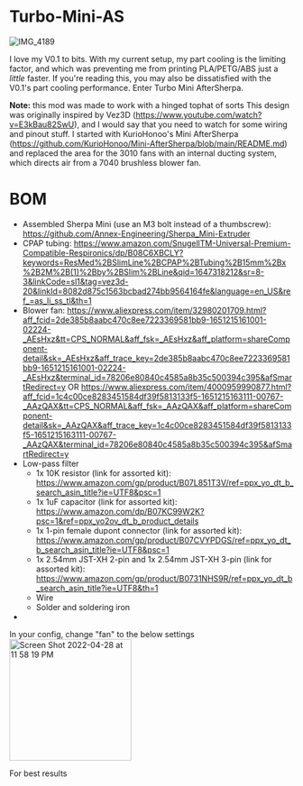 # Turbo-Mini-AS
![IMG_4189](https://user-images.githubusercontent.com/93737816/165895620-29b7efa9-3de0-40d0-9382-efdba18dc3aa.JPG)

I love my V0.1 to bits. With my current setup, my part cooling is the limiting factor, and which was preventing me from printing PLA/PETG/ABS just a *little* faster. If you're reading this, you may also be dissatisfied with the V0.1's part cooling performance. Enter Turbo Mini AfterSherpa.

**Note:** this mod was made to work with a hinged tophat of sorts
This design was originally inspired by Vez3D (https://www.youtube.com/watch?v=E3kBau82SwU), and I would say that you need to watch for some wiring and pinout stuff. I started with KurioHonoo's Mini AfterSherpa (https://github.com/KurioHonoo/Mini-AfterSherpa/blob/main/README.md) and replaced the area for the 3010 fans with an internal ducting system, which directs air from a 7040 brushless blower fan. 

# BOM
  - Assembled Sherpa Mini (use an M3 bolt instead of a thumbscrew): https://github.com/Annex-Engineering/Sherpa_Mini-Extruder
  - CPAP tubing: https://www.amazon.com/SnugellTM-Universal-Premium-Compatible-Respironics/dp/B08C6XBCLY?keywords=ResMed%2BSlimLine%2BCPAP%2BTubing%2B15mm%2Bx%2B2M%2B(1)%2Bby%2BSlim%2BLine&qid=1647318212&sr=8-3&linkCode=sl1&tag=vez3d-20&linkId=8082d875c1563bcbad274bb9564164fe&language=en_US&ref_=as_li_ss_tl&th=1
  - Blower fan: https://www.aliexpress.com/item/32980201709.html?aff_fcid=2de385b8aabc470c8ee7223369581bb9-1651215161001-02224-_AEsHxz&tt=CPS_NORMAL&aff_fsk=_AEsHxz&aff_platform=shareComponent-detail&sk=_AEsHxz&aff_trace_key=2de385b8aabc470c8ee7223369581bb9-1651215161001-02224-_AEsHxz&terminal_id=78206e80840c4585a8b35c500394c395&afSmartRedirect=y OR https://www.aliexpress.com/item/4000959990877.html?aff_fcid=1c4c00ce8283451584df39f5813133f5-1651215163111-00767-_AAzQAX&tt=CPS_NORMAL&aff_fsk=_AAzQAX&aff_platform=shareComponent-detail&sk=_AAzQAX&aff_trace_key=1c4c00ce8283451584df39f5813133f5-1651215163111-00767-_AAzQAX&terminal_id=78206e80840c4585a8b35c500394c395&afSmartRedirect=y
  - Low-pass filter
    - 1x 10K resistor (link for assorted kit): https://www.amazon.com/gp/product/B07L851T3V/ref=ppx_yo_dt_b_search_asin_title?ie=UTF8&psc=1
    - 1x 1uF capacitor (link for assorted kit): https://www.amazon.com/dp/B07KC99W2K?psc=1&ref=ppx_yo2ov_dt_b_product_details
    - 1x 1-pin female dupont connector (link for assorted kit): https://www.amazon.com/gp/product/B07CVYPDGS/ref=ppx_yo_dt_b_search_asin_title?ie=UTF8&psc=1
    - 1x 2.54mm JST-XH 2-pin and 1x 2.54mm JST-XH 3-pin (link for assorted kit): https://www.amazon.com/gp/product/B0731NHS9R/ref=ppx_yo_dt_b_search_asin_title?ie=UTF8&th=1
    - Wire
    - Solder and soldering iron
  - 


In your config, change "fan" to the below settings
<img width="216" alt="Screen Shot 2022-04-28 at 11 58 19 PM" src="https://user-images.githubusercontent.com/93737816/165898117-19b03a1c-e4a8-4704-80c5-b39b65fa33c3.png">

For best results
